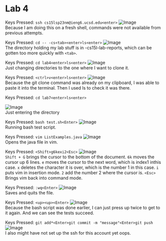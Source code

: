 Lab 4
=====

Keys Pressed:
```ssh cs15lsp23nm@ieng6.ucsd.edu<enter>``` 
![Image](1.png)<br>
Because I am doing this on a fresh shell, commands were not available from previous attempts.

Keys Pressed:
```cd -- -cs<tab><enter>ls<enter>```
![Image](2.png)<br>
The directory holding my lab stuff is in -cs15l-lab-reports, which can be gotten too more quickly with ```<tab>```.

Keys Pressed:
```cd lab4<enter>ls<enter>```
![Image](3.png)<br>
Just changing directories to the one where I want to clone it.

Keys Pressed:
```<ctrl>v<enter>ls<enter>```
![Image](4.png)<br>
Because the  git clone command was already on my clipboard, I was able to paste it into the terminal. Then I used ls to check it was there.

Keys Pressed:
```cd lab7<enter>ls<enter>```

![Image](5.png)<br>
Just entering the directory

Keys Pressed:
```bash test.sh<Enter>```
![Image](6.png)<br>
Running bash test script.

Keys Pressed:
```vim ListExamples.java```
![Image](7.png)<br>
Opens the java file in vim.

Keys Pressed:
```<Shift>g6kexi2<Esc>```
![Image](8.png)<br>
```Shift + G``` brings the cursor to the bottom of the document. ```6k``` moves the cursor up 6 lines. ```e``` moves the cursor to the next word, which is index1 inthis case. ```x``` deletes the character it is over, which is the number 1 in this case. ```i``` puts vim in insertion mode. ```2``` add the number 2 where the cursor is. ```<Esc>``` Brings vim back into command mode.

Keys Pressed:
```:wq<Enter>```
![Image](9.png)<br>
Saves and quits the file.

Keys Pressed:
```<up><up><Enter>```
![Image](10.png)<br>
Because the bash script was done earlier, I can just press up twice to get to it again. And we can see the tests succeed.

Keys Pressed:
```git add*<Enter>git commit -m "message"<Enter>git push```
![Image](11.png)<br>
I also might have not set up the ssh for this account yet oops.
